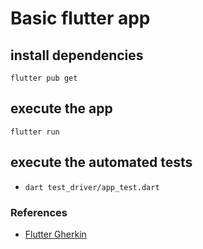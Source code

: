 # Basic flutter app

## install dependencies
```flutter pub get```

## execute the app
```flutter run```

## execute the automated tests
- ```dart test_driver/app_test.dart```

### References
- [Flutter Gherkin](https://github.com/caarizam/flutter_gherkin.git)
